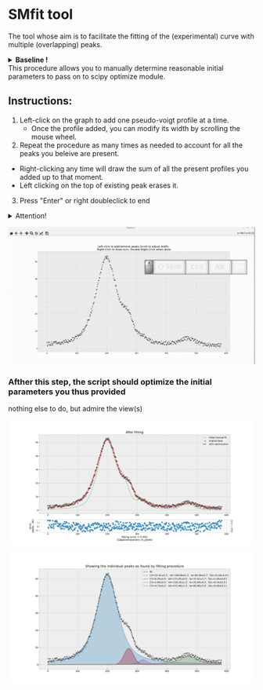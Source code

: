 # SMfit tool
The tool whose aim is to facilitate the fitting of the (experimental) curve with multiple (overlapping) peaks.

<div class="alert alert-block alert-danger">
    <details>
        <summary><b>Baseline !</b> </summary>   
    Your curve should be baseline-corrected.
    If that is not the case, you may want to use the `baseline_als` function
    to remove the baseline first. You'll find this function in `utilities.py`.
    All you need to do is something like:
    <pre>y -= ut.baseline_als(y)</pre>
    (after you have loaded your data) - to create a new, baseline substracted, y.
    </details>
</div>
This procedure allows you to manually determine reasonable initial parameters to pass on to scipy optimize module.

## **Instructions:** 
1. Left-click on the graph to add one pseudo-voigt profile at a time.
    -  Once the profile added, you can modify its width by scrolling the mouse wheel.
2. Repeat the procedure as many times as needed to account for all the peaks you beleive are present.
- Right-clicking any time will draw the sum of all the present profiles you added up to that moment.
- Left clicking on the top of existing peak erases it.
3. Press "Enter" or right doubleclick to end 


<div class="alert alert-block alert-warning">
<details>
    <summary>Attention!</summary>
    This step is very important. You should be aware that there could be <b>many</b> different combinations of peaks that can fit you data equally well. This is why your expert (yes, that's you) input is important. Other thing of paramount importance is to set the limits on the fitting parameters (restrain the space whithin which the algorithm searches for <b>a</b> minimum).
</details>
</div>

![in action](pics/SMfit_in_action.gif)

### Afther this step, the script should optimize the initial parameters you thus provided
nothing else to do, but admire the view(s)


![fitting error](pics/Figure_1.png)


![Peaks Fitted](pics/Figure_2.png)
